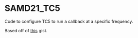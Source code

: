 # SAMD21_TC5

Code to configure TC5 to run a callback at a specific frequency.

Based off of [this](https://gist.github.com/nonsintetic/ad13e70f164801325f5f552f84306d6f) gist.
